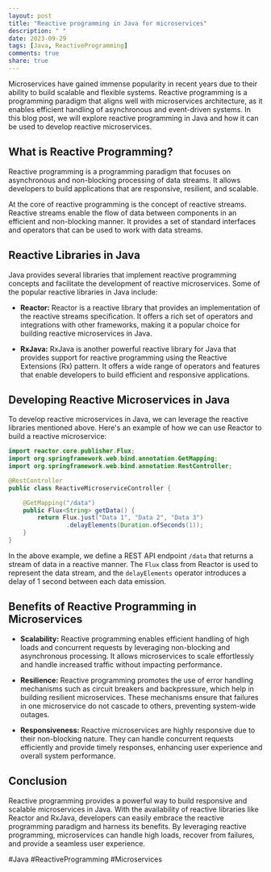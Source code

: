 ```yaml
---
layout: post
title: "Reactive programming in Java for microservices"
description: " "
date: 2023-09-29
tags: [Java, ReactiveProgramming]
comments: true
share: true
---
```


Microservices have gained immense popularity in recent years due to their ability to build scalable and flexible systems. Reactive programming is a programming paradigm that aligns well with microservices architecture, as it enables efficient handling of asynchronous and event-driven systems. In this blog post, we will explore reactive programming in Java and how it can be used to develop reactive microservices.

## What is Reactive Programming?

Reactive programming is a programming paradigm that focuses on asynchronous and non-blocking processing of data streams. It allows developers to build applications that are responsive, resilient, and scalable. 

At the core of reactive programming is the concept of reactive streams. Reactive streams enable the flow of data between components in an efficient and non-blocking manner. It provides a set of standard interfaces and operators that can be used to work with data streams.

## Reactive Libraries in Java

Java provides several libraries that implement reactive programming concepts and facilitate the development of reactive microservices. Some of the popular reactive libraries in Java include:

- **Reactor:** Reactor is a reactive library that provides an implementation of the reactive streams specification. It offers a rich set of operators and integrations with other frameworks, making it a popular choice for building reactive microservices in Java.

- **RxJava:** RxJava is another powerful reactive library for Java that provides support for reactive programming using the Reactive Extensions (Rx) pattern. It offers a wide range of operators and features that enable developers to build efficient and responsive applications.

## Developing Reactive Microservices in Java

To develop reactive microservices in Java, we can leverage the reactive libraries mentioned above. Here's an example of how we can use Reactor to build a reactive microservice:

```java
import reactor.core.publisher.Flux;
import org.springframework.web.bind.annotation.GetMapping;
import org.springframework.web.bind.annotation.RestController;

@RestController
public class ReactiveMicroserviceController {

    @GetMapping("/data")
    public Flux<String> getData() {
        return Flux.just("Data 1", "Data 2", "Data 3")
                .delayElements(Duration.ofSeconds(1));
    }
}
```

In the above example, we define a REST API endpoint `/data` that returns a stream of data in a reactive manner. The `Flux` class from Reactor is used to represent the data stream, and the `delayElements` operator introduces a delay of 1 second between each data emission.

## Benefits of Reactive Programming in Microservices

- **Scalability:** Reactive programming enables efficient handling of high loads and concurrent requests by leveraging non-blocking and asynchronous processing. It allows microservices to scale effortlessly and handle increased traffic without impacting performance.

- **Resilience:** Reactive programming promotes the use of error handling mechanisms such as circuit breakers and backpressure, which help in building resilient microservices. These mechanisms ensure that failures in one microservice do not cascade to others, preventing system-wide outages.

- **Responsiveness:** Reactive microservices are highly responsive due to their non-blocking nature. They can handle concurrent requests efficiently and provide timely responses, enhancing user experience and overall system performance.

## Conclusion

Reactive programming provides a powerful way to build responsive and scalable microservices in Java. With the availability of reactive libraries like Reactor and RxJava, developers can easily embrace the reactive programming paradigm and harness its benefits. By leveraging reactive programming, microservices can handle high loads, recover from failures, and provide a seamless user experience.

#Java #ReactiveProgramming #Microservices
